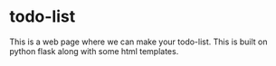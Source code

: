# todo-list
This is a web page where we can make your todo-list. This is built on python flask along with some html templates.
